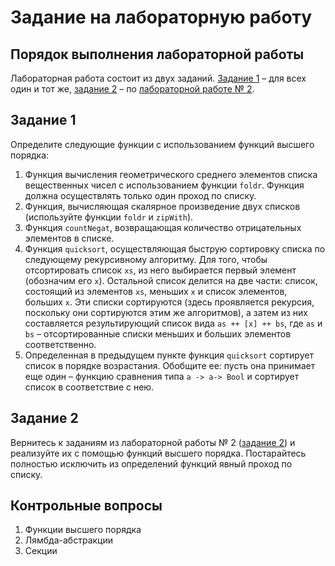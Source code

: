 # Задание на лабораторную работу

## Порядок выполнения лабораторной работы

Лабораторная работа состоит из двух заданий. [Задание 1](lab-03-task.md#zadanie-1) – для всех один и тот же, [задание 2](lab-03-task.md#zadanie-2) – по [лабораторной работе № 2](../lab-02/lab-02-task.md#poryadok-vypolneniya-laboratornoi-raboty).

## Задание 1

Определите следующие функции с использованием функций высшего порядка:

1. Функция вычисления геометрического среднего элементов списка вещественных чисел с использованием функции `foldr`. Функция должна осуществлять только один проход по списку.
2. Функция, вычисляющая скалярное произведение двух списков (используйте функции `foldr` и `zipWith`).
3. Функция `countNegat`, возвращающая количество отрицательных элементов в списке.
4. Функция `quicksort`, осуществляющая быструю сортировку списка по следующему рекурсивному алгоритму. Для того, чтобы отсортировать список `xs`, из него выбирается первый элемент (обозначим его `x`). Остальной список делится на две части: список, состоящий из элементов `xs`, меньших `x` и список элементов, больших `x`. Эти списки сортируются (здесь проявляется рекурсия, поскольку они сортируются этим же алгоритмов), а затем из них составляется результирующий список вида `as ++ [x] ++ bs`, где `as` и `bs` – отсортированные списки меньших и больших элементов соответственно.
5. Определенная в предыдущем пункте функция `quicksort` сортирует список в порядке возрастания. Обобщите ее: пусть она принимает еще один – функцию сравнения типа `a -> a-> Bool` и сортирует список в соответствие с нею.

## Задание 2

Вернитесь к заданиям из лабораторной работы № 2 ([задание 2](../lab-02/lab-02-task.md#zadanie-2)) и реализуйте их с помощью функций высшего порядка. Постарайтесь полностью исключить из определений функций явный проход по списку.

## Контрольные вопросы

1. Функции высшего порядка
2. Лямбда-абстракции
3. Секции
